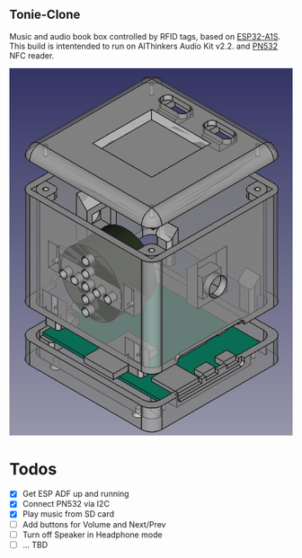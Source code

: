 Tonie-Clone
-----------

Music and audio book box controlled by RFID tags, based on [ESP32-A1S](https://www.exp-tech.de/plattformen/esp32/9180/esp32-a1s-wi-fi-bt-soc-audio-module). This build is intentended to run on AIThinkers Audio Kit v2.2. and [PN532](https://www.funduinoshop.com/PN532-NFC-RFID-V3) NFC reader.


![Construction](img/construction.png)

Todos
=====

- [x] Get ESP ADF up and running
- [x] Connect PN532 via I2C
- [x] Play music from SD card
- [ ] Add buttons for Volume and Next/Prev
- [ ] Turn off Speaker in Headphone mode
- [ ] ... TBD